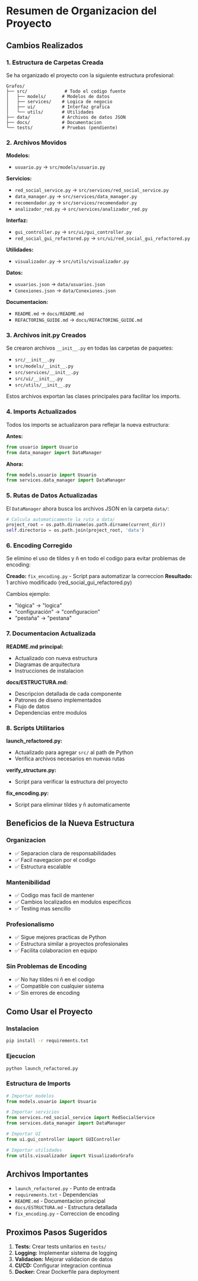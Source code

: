 # Resumen de Organizacion del Proyecto

## Cambios Realizados

### 1. Estructura de Carpetas Creada

Se ha organizado el proyecto con la siguiente estructura profesional:

```
Grafos/
├── src/              # Todo el codigo fuente
│   ├── models/      # Modelos de datos
│   ├── services/    # Logica de negocio
│   ├── ui/          # Interfaz grafica
│   └── utils/       # Utilidades
├── data/            # Archivos de datos JSON
├── docs/            # Documentacion
└── tests/           # Pruebas (pendiente)
```

### 2. Archivos Movidos

**Modelos:**
- `usuario.py` → `src/models/usuario.py`

**Servicios:**
- `red_social_service.py` → `src/services/red_social_service.py`
- `data_manager.py` → `src/services/data_manager.py`
- `recomendador.py` → `src/services/recomendador.py`
- `analizador_red.py` → `src/services/analizador_red.py`

**Interfaz:**
- `gui_controller.py` → `src/ui/gui_controller.py`
- `red_social_gui_refactored.py` → `src/ui/red_social_gui_refactored.py`

**Utilidades:**
- `visualizador.py` → `src/utils/visualizador.py`

**Datos:**
- `usuarios.json` → `data/usuarios.json`
- `Conexiones.json` → `data/Conexiones.json`

**Documentacion:**
- `README.md` → `docs/README.md`
- `REFACTORING_GUIDE.md` → `docs/REFACTORING_GUIDE.md`

### 3. Archivos __init__.py Creados

Se crearon archivos `__init__.py` en todas las carpetas de paquetes:
- `src/__init__.py`
- `src/models/__init__.py`
- `src/services/__init__.py`
- `src/ui/__init__.py`
- `src/utils/__init__.py`

Estos archivos exportan las clases principales para facilitar los imports.

### 4. Imports Actualizados

Todos los imports se actualizaron para reflejar la nueva estructura:

**Antes:**
```python
from usuario import Usuario
from data_manager import DataManager
```

**Ahora:**
```python
from models.usuario import Usuario
from services.data_manager import DataManager
```

### 5. Rutas de Datos Actualizadas

El `DataManager` ahora busca los archivos JSON en la carpeta `data/`:
```python
# Calcula automaticamente la ruta a data/
project_root = os.path.dirname(os.path.dirname(current_dir))
self.directorio = os.path.join(project_root, 'data')
```

### 6. Encoding Corregido

Se elimino el uso de tildes y ñ en todo el codigo para evitar problemas de encoding:

**Creado:** `fix_encoding.py` - Script para automatizar la correccion
**Resultado:** 1 archivo modificado (red_social_gui_refactored.py)

Cambios ejemplo:
- "lógica" → "logica"
- "configuración" → "configuracion"
- "pestaña" → "pestana"

### 7. Documentacion Actualizada

**README.md principal:**
- Actualizado con nueva estructura
- Diagramas de arquitectura
- Instrucciones de instalacion

**docs/ESTRUCTURA.md:**
- Descripcion detallada de cada componente
- Patrones de diseno implementados
- Flujo de datos
- Dependencias entre modulos

### 8. Scripts Utilitarios

**launch_refactored.py:**
- Actualizado para agregar `src/` al path de Python
- Verifica archivos necesarios en nuevas rutas

**verify_structure.py:**
- Script para verificar la estructura del proyecto

**fix_encoding.py:**
- Script para eliminar tildes y ñ automaticamente

## Beneficios de la Nueva Estructura

### Organizacion
- ✅ Separacion clara de responsabilidades
- ✅ Facil navegacion por el codigo
- ✅ Estructura escalable

### Mantenibilidad
- ✅ Codigo mas facil de mantener
- ✅ Cambios localizados en modulos especificos
- ✅ Testing mas sencillo

### Profesionalismo
- ✅ Sigue mejores practicas de Python
- ✅ Estructura similar a proyectos profesionales
- ✅ Facilita colaboracion en equipo

### Sin Problemas de Encoding
- ✅ No hay tildes ni ñ en el codigo
- ✅ Compatible con cualquier sistema
- ✅ Sin errores de encoding

## Como Usar el Proyecto

### Instalacion
```bash
pip install -r requirements.txt
```

### Ejecucion
```bash
python launch_refactored.py
```

### Estructura de Imports
```python
# Importar modelos
from models.usuario import Usuario

# Importar servicios
from services.red_social_service import RedSocialService
from services.data_manager import DataManager

# Importar UI
from ui.gui_controller import GUIController

# Importar utilidades
from utils.visualizador import VisualizadorGrafo
```

## Archivos Importantes

- `launch_refactored.py` - Punto de entrada
- `requirements.txt` - Dependencias
- `README.md` - Documentacion principal
- `docs/ESTRUCTURA.md` - Estructura detallada
- `fix_encoding.py` - Correccion de encoding

## Proximos Pasos Sugeridos

1. **Tests:** Crear tests unitarios en `tests/`
2. **Logging:** Implementar sistema de logging
3. **Validacion:** Mejorar validacion de datos
4. **CI/CD:** Configurar integracion continua
5. **Docker:** Crear Dockerfile para deployment
